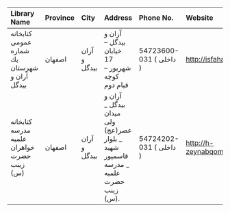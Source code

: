 | Library Name                                 | Province   | City         | Address                                                                            | Phone No.               | Website                   |
|:---------------------------------------------|:-----------|:-------------|:-----------------------------------------------------------------------------------|:------------------------|:--------------------------|
| كتابخانه عمومی شماره يك شهرستان آران و بيدگل | اصفهان     | آران و بيدگل | آران و بيدگل – خيابان 17 شهريور – كوچه قيام دوم                                    | 54723600-031 ( داخلی  ) | http://isfahanpl.ir       |
| كتابخانه مدرسه علمیه خواهران حضرت زينب (س)   | اصفهان     | آران و بيدگل | آران و بیدگل _ میدان ولی عصر(عج) _ بلوار شهید قاسمپور _ مدرسه علمیه حضرت زینب (س). | 54724202-031 ( داخلی  ) | http://h-zeynabqom.whc.ir |